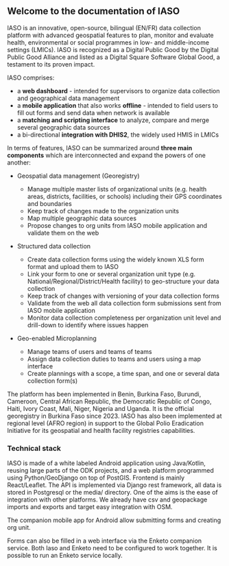 ## Welcome to the documentation of IASO

IASO is an innovative, open-source, bilingual (EN/FR) data collection platform with advanced geospatial features to plan, monitor and evaluate health, environmental or social programmes in low- and middle-income settings (LMICs). IASO is recognized as a Digital Public Good by the Digital Public Good Alliance and listed as a Digital Square Software Global Good, a testament to its proven impact.

IASO comprises:
- a **web dashboard** - intended for supervisors to organize data collection and geographical data management
- a **mobile application** that also works **offline** - intended to field users to fill out forms and send data when network is available
- a **matching and scripting interface** to analyze, compare and merge several geographic data sources
- a bi-directional **integration with DHIS2**, the widely used HMIS in LMICs

In terms of features, IASO can be summarized around **three main components** which are interconnected and expand the powers of one another:

-  Geospatial data management (Georegistry)
    -  Manage multiple master lists of organizational units (e.g. health areas, districts, facilities, or schools) including their GPS coordinates and boundaries
    -  Keep track of changes made to the organization units
    -   Map multiple geographic data sources
    -   Propose changes to org units from IASO mobile application and validate them on the web

- Structured data collection
    -   Create data collection forms using the widely known XLS form format and upload them to IASO
    -   Link your form to one or several organization unit type (e.g. National/Regional/District/Health facility) to geo-structure your data collection
    -   Keep track of changes with versioning of your data collection forms
    -   Validate from the web all data collection form submissions sent from IASO mobile application
    -   Monitor data collection completeness per organization unit level and drill-down to identify where issues happen

-   Geo-enabled Microplanning
    - Manage teams of users and teams of teams
    - Assign data collection duties to teams and users using a map interface
    - Create plannings with a scope, a time span, and one or several data collection form(s)

The platform has been implemented in Benin, Burkina Faso, Burundi, Cameroon, Central African Republic, the Democratic Republic of Congo, Haiti, Ivory Coast, Mali, Niger, Nigeria and Uganda. It is the official georegistry in Burkina Faso since 2023. IASO has also been implemented at regional level (AFRO region) in support to the Global Polio Eradication Initiative for its geospatial and health facility registries capabilities.


### Technical stack

IASO is made of a white labeled Android application using Java/Kotlin, reusing large parts of the ODK projects, and a web platform programmed using Python/GeoDjango on top of PostGIS. Frontend is mainly React/Leaflet. The API is implemented via Django rest framework, all data is stored in Postgresql or the media/ directory. One of the aims is the ease of integration with other platforms. We already have csv and geopackage imports and exports and target easy integration with OSM.

The companion mobile app for Android allow submitting forms and creating org unit.

Forms can also be filled in a web interface via the Enketo companion service. Both Iaso and Enketo need to be configured to work together. It is possible to run an Enketo service locally.